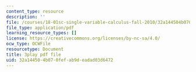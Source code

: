 ```yaml
---
content_type: resource
description: ''
file: /courses/18-01sc-single-variable-calculus-fall-2010/32a144504b070fefab9deadad03d6472_UBh66KVAJI.pdf
file_type: application/pdf
learning_resource_types: []
license: https://creativecommons.org/licenses/by-nc-sa/4.0/
ocw_type: OCWFile
resourcetype: Document
title: 3play pdf file
uid: 32a14450-4b07-0fef-ab9d-eadad03d6472
---
```

